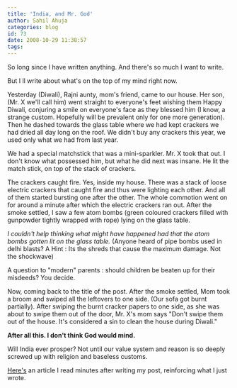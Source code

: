 ```yaml
---
title: 'India, and Mr. God'
author: Sahil Ahuja
categories: blog
id: 73
date: 2008-10-29 11:38:57
tags:
---
```


So long since I have written anything. And there's so much I want to write.

But I ll write about what's on the top of my mind right now.

Yesterday (Diwali), Rajni aunty, mom's friend, came to our house. Her son, (Mr. X we'll call him) went straight to everyone's feet wishing them Happy Diwali, conjuring a smile on everyone's face as they blessed him (I know, a strange custom. Hopefully will be prevalent only for one more generation). Then he dashed towards the glass table where we had kept crackers we had dried all day long on the roof. We didn't buy any crackers this year, we used only what we had from last year.

We had a special matchstick that was a mini-sparkler. Mr. X took that out. I don't know what possessed him, but what he did next was insane. He lit the match stick, on top of the stack of crackers.

The crackers caught fire. Yes, inside my house. There was a stack of loose electric crackers that caught fire and thus were lighting each other. And all of them started bursting one after the other. The whole commotion went on for around a minute after which the electric crackers ran out. After the smoke settled, I saw a few atom bombs (green coloured crackers filled with gunpowder tightly wrapped with rope) lying on the glass table.

_I couldn't help thinking what might have happened had that the atom bombs gotten lit on the glass table._ (Anyone heard of pipe bombs used in delhi blasts? A Hint : Its the shreds that cause the maximum damage. Not the shockwave)

A question to "modern" parents : should children be beaten up for their misdeeds? You decide.

Now, coming back to the title of the post. After the smoke settled, Mom took a broom and swiped all the leftovers to one side. (Our sofa got burnt partially). After swiping the burnt cracker papers to one side, as she was about to swipe them out of the door, Mr. X's mom says "Don't swipe them out of the house. It's considered a sin to clean the house during Diwali."

**After all this. I don't think God would mind.**

Will India ever prosper? Not until our value system and reason is so deeply screwed up with religion and baseless customs.

[Here's](http://www.iht.com/articles/2008/10/29/asia/29india.php) an article I read minutes after writing my post, reinforcing what I just wrote.
